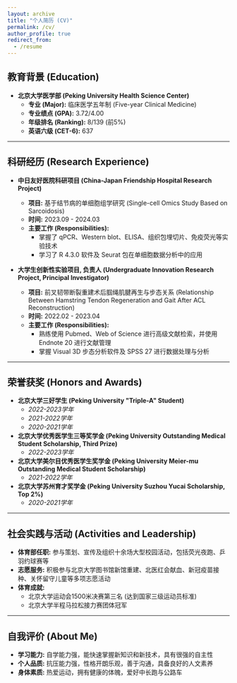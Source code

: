 ```yaml
---
layout: archive
title: "个人简历 (CV)"
permalink: /cv/
author_profile: true
redirect_from:
  - /resume
---
```



## 教育背景 (Education)
* **北京大学医学部 (Peking University Health Science Center)**
    * **专业 (Major):** 临床医学五年制 (Five-year Clinical Medicine)
    * **专业绩点 (GPA):** 3.72/4.00
    * **年级排名 (Ranking):** 8/139 (前5%)
    * **英语六级 (CET-6):** 637

---

## 科研经历 (Research Experience)
* **中日友好医院科研项目 (China-Japan Friendship Hospital Research Project)**
    * **项目:** 基于结节病的单细胞组学研究 (Single-cell Omics Study Based on Sarcoidosis)
    * **时间:** 2023.09 - 2024.03
    * **主要工作 (Responsibilities):**
        * 掌握了 qPCR、Western blot、ELISA、组织包埋切片、免疫荧光等实验技术
        * 学习了 R 4.3.0 软件及 Seurat 包在单细胞数据分析中的应用

* **大学生创新性实验项目, 负责人 (Undergraduate Innovation Research Project, Principal Investigator)**
    * **项目:** 前叉韧带断裂重建术后腘绳肌腱再生与步态关系 (Relationship Between Hamstring Tendon Regeneration and Gait After ACL Reconstruction)
    * **时间:** 2022.02 - 2023.04
    * **主要工作 (Responsibilities):**
        * 熟练使用 Pubmed、Web of Science 进行高级文献检索，并使用 Endnote 20 进行文献管理
        * 掌握 Visual 3D 步态分析软件及 SPSS 27 进行数据处理与分析

---

## 荣誉获奖 (Honors and Awards)
* **北京大学三好学生 (Peking University "Triple-A" Student)**
    * *2022-2023学年*
    * *2021-2022学年*
    * *2020-2021学年*
* **北京大学优秀医学生三等奖学金 (Peking University Outstanding Medical Student Scholarship, Third Prize)**
    * *2022-2023学年*
* **北京大学美尔目优秀医学生奖学金 (Peking University Meier-mu Outstanding Medical Student Scholarship)**
    * *2021-2022学年*
* **北京大学苏州育才奖学金 (Peking University Suzhou Yucai Scholarship, Top 2%)**
    * *2020-2021学年*

---

## 社会实践与活动 (Activities and Leadership)
* **体育部任职:** 参与策划、宣传及组织十余场大型校园活动，包括荧光夜跑、乒羽约球赛等
* **志愿服务:** 积极参与北京大学图书馆新馆重建、北医红会献血、新冠疫苗接种、关怀留守儿童等多项志愿活动
* **体育成就:**
    * 北京大学运动会1500米决赛第三名 (达到国家三级运动员标准)
    * 北京大学半程马拉松接力赛团体冠军

---

## 自我评价 (About Me)
* **学习能力:** 自学能力强，能快速掌握新知识和新技术，具有很强的自主性
* **个人品质:** 抗压能力强，性格开朗乐观，善于沟通，具备良好的人文素养
* **身体素质:** 热爱运动，拥有健康的体魄，爱好中长跑与公路车
